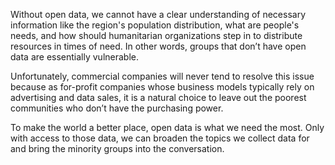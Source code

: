 Without open data, we cannot have a clear understanding of necessary information like the region's population distribution, what are people's needs, and how should humanitarian organizations step in to distribute resources in times of need. In other words, groups that don’t have open data are essentially vulnerable. 

Unfortunately, commercial companies will never tend to resolve this issue because as for-profit companies whose business models typically rely on advertising and data sales, it is a natural choice to leave out the poorest communities who don’t have the purchasing power. 

To make the world a better place, open data is what we need the most. Only with access to those data,  we can broaden the topics we collect data for and bring the minority groups into the conversation.

